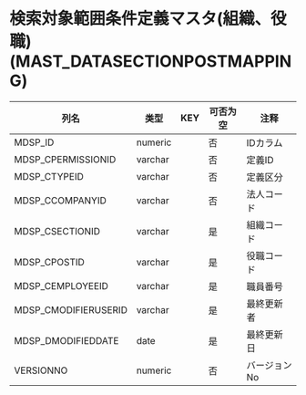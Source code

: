 # 検索対象範囲条件定義マスタ(組織、役職)(MAST_DATASECTIONPOSTMAPPING)
| 列名   | 类型   | KEY  | 可否为空 | 注释   |
| ---- | ---- | ---- | ---- | ---- |
|MDSP_ID|numeric||否|IDカラム|
|MDSP_CPERMISSIONID|varchar||否|定義ID|
|MDSP_CTYPEID|varchar||否|定義区分|
|MDSP_CCOMPANYID|varchar||否|法人コード|
|MDSP_CSECTIONID|varchar||是|組織コード|
|MDSP_CPOSTID|varchar||是|役職コード|
|MDSP_CEMPLOYEEID|varchar||是|職員番号|
|MDSP_CMODIFIERUSERID|varchar||是|最終更新者|
|MDSP_DMODIFIEDDATE|date||是|最終更新日|
|VERSIONNO|numeric||否|バージョンNo|
